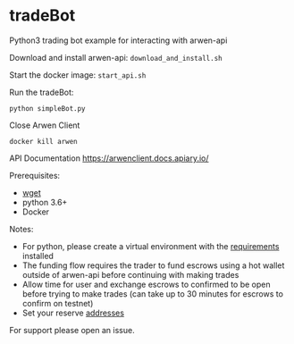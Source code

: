 # tradeBot
Python3 trading bot example for interacting with arwen-api

Download and install arwen-api: `download_and_install.sh`

Start the docker image: `start_api.sh`

Run the tradeBot:

```
python simpleBot.py
```

Close Arwen Client

```
docker kill arwen
```

API Documentation
https://arwenclient.docs.apiary.io/

Prerequisites:
 - [wget](https://www.gnu.org/software/wget/manual/wget.html)
 - python 3.6+
 - Docker

Notes:
 - For python, please create a virtual environment with the [requirements](./reqs.txt) installed
 - The funding flow requires the trader to fund escrows using a hot wallet outside of arwen-api before continuing with making trades
 - Allow time for user and exchange escrows to confirmed to be open before trying to make trades (can take up to 30 minutes for escrows to confirm on testnet)
 - Set your reserve [addresses](./constants.py)

For support please open an issue.